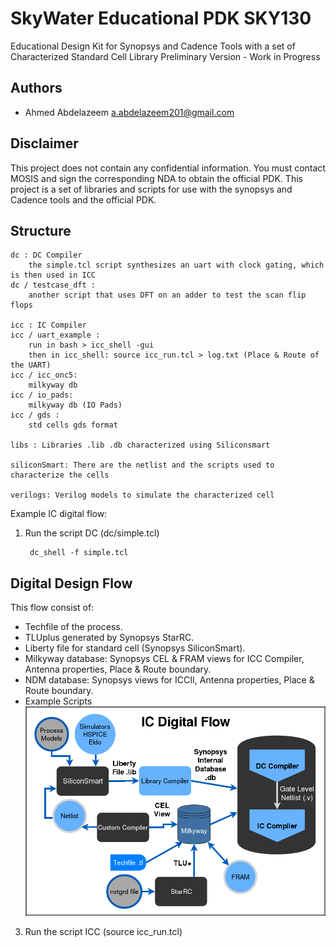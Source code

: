 # SkyWater Educational PDK SKY130              
Educational Design Kit for Synopsys and Cadence Tools with a set of Characterized Standard Cell Library
Preliminary Version - Work in Progress

## Authors ##
* Ahmed Abdelazeem a.abdelazeem201@gmail.com

## Disclaimer
This project does not contain any confidential information. You must contact MOSIS and sign the corresponding NDA to obtain the official PDK. This project is a set of libraries and scripts for use with the synopsys and Cadence tools and the official PDK.

## Structure

	dc : DC Compiler
		the simple.tcl script synthesizes an uart with clock gating, which is then used in ICC
	dc / testcase_dft : 
		another script that uses DFT on an adder to test the scan flip flops
	
	icc : IC Compiler
	icc / uart_example :
		run in bash > icc_shell -gui 
		then in icc_shell: source icc_run.tcl > log.txt (Place & Route of the UART)
	icc / icc_onc5: 
		milkyway db
	icc / io_pads: 
		milkyway db (IO Pads)
	icc / gds : 
		std cells gds format

	libs : Libraries .lib .db characterized using Siliconsmart

	siliconSmart: There are the netlist and the scripts used to characterize the cells
	
	verilogs: Verilog models to simulate the characterized cell


Example IC digital flow:
1) Run the script DC (dc/simple.tcl)

		dc_shell -f simple.tcl

## Digital Design Flow

This flow consist of:
* Techfile of the process.
* TLUplus generated by Synopsys StarRC.
* Liberty file for standard cell (Synopsys SiliconSmart).
* Milkyway database: Synopsys CEL & FRAM views for ICC Compiler, Antenna properties, Place & Route boundary.
* NDM database: Synopsys views for ICCII, Antenna properties, Place & Route boundary.
* Example Scripts
![digital](doc/img/digital.png "Digital Diagram")

3) Run the script ICC (source icc_run.tcl)
